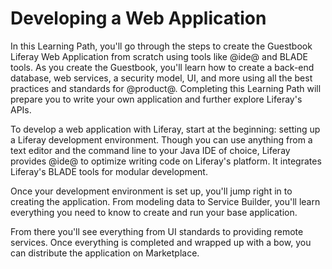 # Developing a Web Application [](id=developing-a-web-application)

In this Learning Path, you'll go through the steps to create the Guestbook 
Liferay Web Application from scratch using tools like @ide@ and BLADE tools. As 
you create the Guestbook, you'll learn how to create a back-end database, web 
services, a security model, UI, and more using all the best practices and 
standards for @product@. Completing this Learning Path will prepare you to 
write your own application and further explore Liferay's APIs. 

To develop a web application with Liferay, start at the beginning: setting 
up a Liferay development environment. Though you can use anything from a text 
editor and the command line to your Java IDE of choice, Liferay provides @ide@ 
to optimize writing code on Liferay's platform. It integrates Liferay's 
BLADE tools for modular development. 

Once your development environment is set up, you'll jump right in to creating
the application. From modeling data to Service Builder, you'll learn everything
you need to know to create and run your base application. 

From there you'll see everything from UI standards to providing remote 
services. Once everything is completed and wrapped up with a bow, you can 
distribute the application on Marketplace. 
